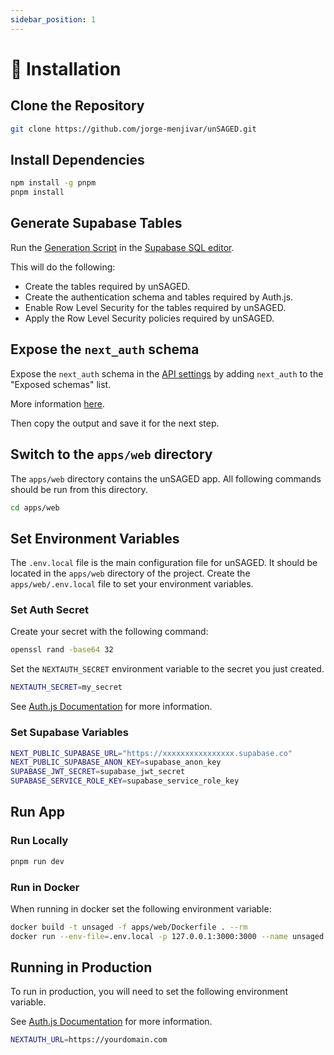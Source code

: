 ```yaml
---
sidebar_position: 1
---
```


# 🚧 Installation

## Clone the Repository

```sh
git clone https://github.com/jorge-menjivar/unSAGED.git
```

## Install Dependencies

```sh
npm install -g pnpm
pnpm install
```

## Generate Supabase Tables

Run the [Generation Script](https://github.com/jorge-menjivar/unsaged/blob/dev/apps/web/db/GenerationScript.sql) in the [Supabase SQL editor](https://app.supabase.com/project/_/sql).

This will do the following:

- Create the tables required by unSAGED.
- Create the authentication schema and tables required by Auth.js.
- Enable Row Level Security for the tables required by unSAGED.
- Apply the Row Level Security policies required by unSAGED.

## Expose the `next_auth` schema

Expose the `next_auth` schema in the [API settings](https://app.supabase.com/project/_/settings/api) by adding `next_auth` to the "Exposed schemas" list.

More information [here](https://authjs.dev/reference/adapter/supabase#expose-the-nextauth-schema-in-supabase).

Then copy the output and save it for the next step.

## Switch to the `apps/web` directory

The `apps/web` directory contains the unSAGED app. All following commands should be run from this directory.

```sh
cd apps/web
```

## Set Environment Variables

The `.env.local` file is the main configuration file for unSAGED. It should be located in the `apps/web` directory of the project.
Create the `apps/web/.env.local` file to set your environment variables.

### Set Auth Secret

Create your secret with the following command:

```sh
openssl rand -base64 32
```

Set the `NEXTAUTH_SECRET` environment variable to the secret you just created.

```sh title="apps/web/.env.local"
NEXTAUTH_SECRET=my_secret
```

See [Auth.js Documentation](https://next-auth.js.org/configuration/options#nextauth_secret) for more information.

### Set Supabase Variables

```sh title="apps/web/.env.local"
NEXT_PUBLIC_SUPABASE_URL="https://xxxxxxxxxxxxxxxx.supabase.co"
NEXT_PUBLIC_SUPABASE_ANON_KEY=supabase_anon_key
SUPABASE_JWT_SECRET=supabase_jwt_secret
SUPABASE_SERVICE_ROLE_KEY=supabase_service_role_key
```

## Run App

### Run Locally

```sh
pnpm run dev
```

### Run in Docker

When running in docker set the following environment variable:

```sh
docker build -t unsaged -f apps/web/Dockerfile . --rm
docker run --env-file=.env.local -p 127.0.0.1:3000:3000 --name unsaged unsaged
```

## Running in Production

To run in production, you will need to set the following environment variable.

See [Auth.js Documentation](https://next-auth.js.org/configuration/options#nextauth_url) for more information.

```sh title="apps/web/.env.local"
NEXTAUTH_URL=https://yourdomain.com
```
